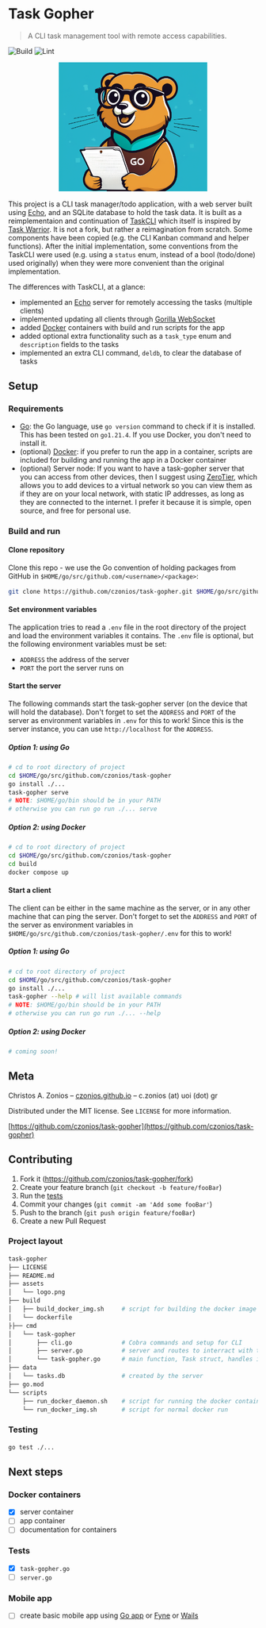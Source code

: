 # Task Gopher

> A CLI task management tool with remote access capabilities.

![Build](https://github.com/czonios/task-gopher/actions/workflows/go.yml/badge.svg)
![Lint](https://github.com/czonios/task-gopher/actions/workflows/lint.yml/badge.svg)

<p align="center">
  <img width=300 src="./assets/logo.png">
</p>

This project is a CLI task manager/todo application, with a web server built using [Echo][echo], and an SQLite database to hold the task data.
It is built as a reimplementaion and continuation of [TaskCLI](https://github.com/charmbracelet/taskcli/tree/main) which itself is inspired by [Task Warrior](https://taskwarrior.org/). It is not a fork, but rather a reimagination from scratch. Some components have been copied (e.g. the CLI Kanban command and helper functions). After the initial implementation, some conventions from the TaskCLI were used (e.g. using a `status` enum, instead of a bool (todo/done) used originally) when they were more convenient than the original implementation.

The differences with TaskCLI, at a glance:

- implemented an [Echo][echo] server for remotely accessing the tasks (multiple clients)
- implemented updating all clients through [Gorilla WebSocket](https://github.com/gorilla/websocket)
- added [Docker](https://docs.docker.com/get-docker/) containers with build and run scripts for the app
- added optional extra functionality such as a `task_type` enum and `description` fields to the tasks
- implemented an extra CLI command, `deldb`, to clear the database of tasks

## Setup

### Requirements

- [Go](https://go.dev/learn/): the Go language, use `go version` command to check if it is installed. This has been tested on `go1.21.4`. If you use Docker, you don't need to install it.
- (optional) [Docker](https://docs.docker.com/get-docker/): if you prefer to run the app in a container, scripts are included for building and running the app in a Docker container
- (optional) Server node: If you want to have a task-gopher server that you can access from other devices, then I suggest using [ZeroTier][zerotier], which allows you to add devices to a virtual network so you can view them as if they are on your local network, with static IP addresses, as long as they are connected to the internet. I prefer it because it is simple, open source, and free for personal use.

### Build and run

#### Clone repository

Clone this repo - we use the Go convention of holding packages from GitHub in `$HOME/go/src/github.com/<username>/<package>`:

```sh
git clone https://github.com/czonios/task-gopher.git $HOME/go/src/github.com/czonios/task-gopher
```

#### Set environment variables

The application tries to read a `.env` file in the root directory of the project and load the environment variables it contains. The `.env` file is optional, but the following environment variables must be set:

- `ADDRESS` the address of the server
- `PORT` the port the server runs on

#### Start the server

The following commands start the task-gopher server (on the device that will hold the database). Don't forget to set the `ADDRESS` and `PORT` of the server as environment variables in `.env` for this to work! Since this is the server instance, you can use `http://localhost` for the `ADDRESS`.

##### Option 1: using Go

```sh
# cd to root directory of project
cd $HOME/go/src/github.com/czonios/task-gopher
go install ./...
task-gopher serve
# NOTE: $HOME/go/bin should be in your PATH
# otherwise you can run go run ./... serve
```

##### Option 2: using Docker

```sh
# cd to root directory of project
cd $HOME/go/src/github.com/czonios/task-gopher
cd build
docker compose up
```

#### Start a client

The client can be either in the same machine as the server, or in any other machine that can ping the server.
Don't forget to set the `ADDRESS` and `PORT` of the server as environment variables in `$HOME/go/src/github.com/czonios/task-gopher/.env` for this to work!

##### Option 1: using Go

```sh
# cd to root directory of project
cd $HOME/go/src/github.com/czonios/task-gopher
go install ./...
task-gopher --help # will list available commands
# NOTE: $HOME/go/bin should be in your PATH
# otherwise you can run go run ./... --help
```

##### Option 2: using Docker

```sh
# coming soon!
```

## Meta

Christos A. Zonios – [czonios.github.io](https://czonios.github.io) – c.zonios (at) uoi (dot) gr

Distributed under the MIT license. See ``LICENSE`` for more information.

[https://github.com/czonios/task-gopher](https://github.com/czonios/task-gopher)

## Contributing

1. Fork it (<https://github.com/czonios/task-gopher/fork>)
2. Create your feature branch (`git checkout -b feature/fooBar`)
3. Run the [tests](#tests)
4. Commit your changes (`git commit -am 'Add some fooBar'`)
5. Push to the branch (`git push origin feature/fooBar`)
6. Create a new Pull Request

### Project layout

```sh
task-gopher
├── LICENSE
├── README.md
├── assets
│   └── logo.png
├── build
│   ├── build_docker_img.sh     # script for building the docker image
│   └── dockerfile
├├── cmd
│   └── task-gopher
│       ├── cli.go              # Cobra commands and setup for CLI
│       ├── server.go           # server and routes to interract with the task manager
│       └── task-gopher.go      # main function, Task struct, handles initial setup
├── data
│   └── tasks.db                # created by the server
├── go.mod
└── scripts
    ├── run_docker_daemon.sh    # script for running the docker container as a daemon on startup
    └── run_docker_img.sh       # script for normal docker run
```

### Testing

```sh
go test ./...
```

## Next steps

### Docker containers

- [x] server container
- [ ] app container
- [ ] documentation for containers

### Tests

- [x] `task-gopher.go`
- [ ] `server.go`

### Mobile app

- [ ] create basic mobile app using [Go app][gomobile] or [Fyne][fyne] or [Wails][wails]

[fyne]: https://fyne.io/
[wails]: https://wails.io/
[gomobile]: https://pkg.go.dev/golang.org/x/mobile/app
[zerotier]: https://www.zerotier.com/
[echo]: https://echo.labstack.com/
